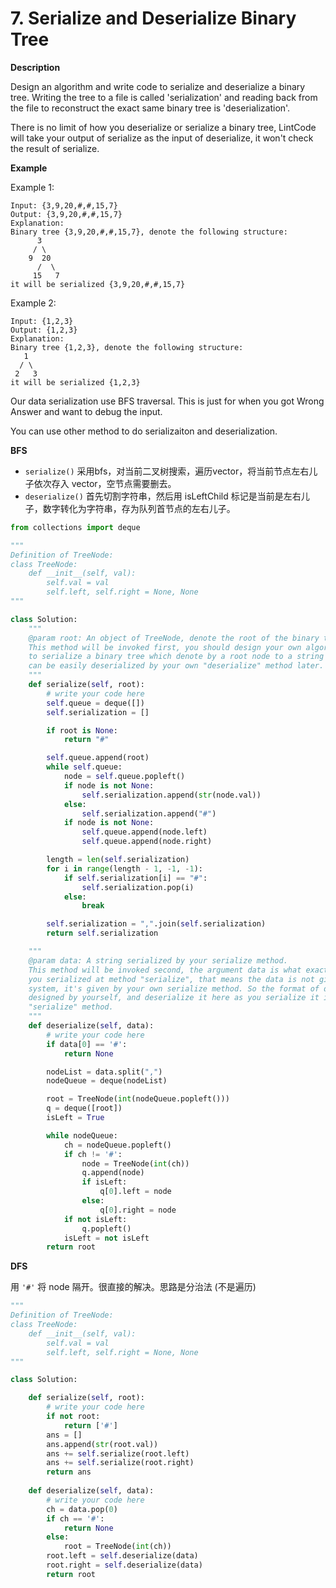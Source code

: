 # 7. Serialize and Deserialize Binary Tree

**Description**

Design an algorithm and write code to serialize and deserialize a binary tree. Writing the tree to a file is called 'serialization' and reading back from the file to reconstruct the exact same binary tree is 'deserialization'.

There is no limit of how you deserialize or serialize a binary tree, LintCode will take your output of serialize as the input of deserialize, it won't check the result of serialize.

**Example**

Example 1:

```
Input: {3,9,20,#,#,15,7}
Output: {3,9,20,#,#,15,7}
Explanation:
Binary tree {3,9,20,#,#,15,7}, denote the following structure:
	  3
	 / \
	9  20
	  /  \
	 15   7
it will be serialized {3,9,20,#,#,15,7}
```

Example 2:

```
Input: {1,2,3}
Output: {1,2,3}
Explanation:
Binary tree {1,2,3}, denote the following structure:
   1
  / \
 2   3
it will be serialized {1,2,3}
```

Our data serialization use BFS traversal. This is just for when you got Wrong Answer and want to debug the input.

You can use other method to do serializaiton and deserialization.

**BFS**

- `serialize()` 采用bfs，对当前二叉树搜索，遍历vector，将当前节点左右儿子依次存入 vector，空节点需要删去。
- `deserialize()` 首先切割字符串，然后用 isLeftChild 标记是当前是左右儿子，数字转化为字符串，存为队列首节点的左右儿子。

```python
from collections import deque

"""
Definition of TreeNode:
class TreeNode:
    def __init__(self, val):
        self.val = val
        self.left, self.right = None, None
"""

class Solution:
    """
    @param root: An object of TreeNode, denote the root of the binary tree.
    This method will be invoked first, you should design your own algorithm 
    to serialize a binary tree which denote by a root node to a string which
    can be easily deserialized by your own "deserialize" method later.
    """
    def serialize(self, root):
        # write your code here
        self.queue = deque([])
        self.serialization = []

        if root is None:
            return "#"

        self.queue.append(root)
        while self.queue:
            node = self.queue.popleft()
            if node is not None:
                self.serialization.append(str(node.val))
            else:
                self.serialization.append("#")
            if node is not None:
                self.queue.append(node.left)
                self.queue.append(node.right)

        length = len(self.serialization)
        for i in range(length - 1, -1, -1):
            if self.serialization[i] == "#":
                self.serialization.pop(i)
            else:
                break

        self.serialization = ",".join(self.serialization)
        return self.serialization

    """
    @param data: A string serialized by your serialize method.
    This method will be invoked second, the argument data is what exactly
    you serialized at method "serialize", that means the data is not given by
    system, it's given by your own serialize method. So the format of data is
    designed by yourself, and deserialize it here as you serialize it in 
    "serialize" method.
    """
    def deserialize(self, data):
        # write your code here
        if data[0] == '#':
            return None

        nodeList = data.split(",")
        nodeQueue = deque(nodeList)

        root = TreeNode(int(nodeQueue.popleft()))
        q = deque([root])
        isLeft = True

        while nodeQueue:
            ch = nodeQueue.popleft()
            if ch != '#':
                node = TreeNode(int(ch))
                q.append(node)
                if isLeft:
                    q[0].left = node
                else:
                    q[0].right = node
            if not isLeft:
                q.popleft()
            isLeft = not isLeft
        return root
```

**DFS**

用 `'#'` 将 node 隔开。很直接的解决。思路是分治法 (不是遍历)

```python
"""
Definition of TreeNode:
class TreeNode:
    def __init__(self, val):
        self.val = val
        self.left, self.right = None, None
"""

class Solution:

    def serialize(self, root):
        # write your code here
        if not root:
            return ['#']
        ans = []
        ans.append(str(root.val))
        ans += self.serialize(root.left)
        ans += self.serialize(root.right)
        return ans
            
    def deserialize(self, data):
        # write your code here
        ch = data.pop(0)
        if ch == '#':
            return None
        else:
            root = TreeNode(int(ch))
        root.left = self.deserialize(data)
        root.right = self.deserialize(data)
        return root
```

